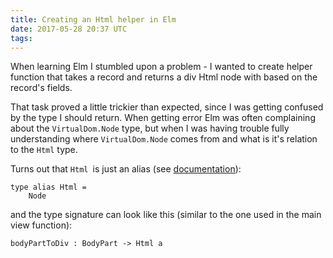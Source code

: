 ```yaml
---
title: Creating an Html helper in Elm
date: 2017-05-28 20:37 UTC
tags:
---
```


When learning Elm I stumbled upon a problem - I wanted to create  helper function that takes a record and returns a div Html node with based on the record's fields.

That task proved a little trickier than expected, since I was getting confused by the type I should return. When getting error Elm was often complaining about the `VirtualDom.Node` type, but when I was having trouble fully understanding where `VirtualDom.Node` comes from and what is it's relation to the `Html` type.

Turns out that `Html `is just an alias (see [documentation](http://package.elm-lang.org/packages/evancz/elm-html/4.0.1/Html#Html)\):

```
type alias Html =
    Node
```

and the type signature can look like this (similar to the one used in the main view function):

`bodyPartToDiv : BodyPart -> Html a`
